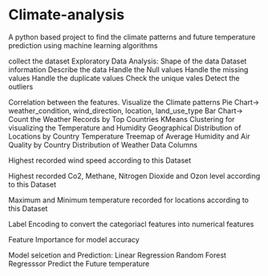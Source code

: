 # Climate-analysis
A python based project to find the climate patterns and future temperature prediction using machine learning algorithms

collect the dataset
Exploratory Data Analysis:
      Shape of the data
      Dataset information
      Describe the data
      Handle the Null values
      Handle the missing values
      Handle the duplicate values
      Check the unique vales
      Detect the outliers
      
Correlation between the features.
Visualize the Climate patterns
     Pie Chart-> weather_condition, wind_direction, location, land_use_type
     Bar Chart-> Count the Weather Records by Top Countries
     KMeans Clustering for visualizing the Temperature and Humidity
     Geographical Distribution of Locations by Country Temperature
     Treemap of Average Humidity and Air Quality by Country
     Distribution of Weather Data Columns
     
 Highest recorded wind speed according to this Dataset
 
 Highest recorded Co2, Methane, Nitrogen Dioxide and Ozon level according to this Dataset
 
 Maximum and Minimum temperature recorded for locations according to this Dataset
 
 Label Encoding to convert the categoriacl features into numerical features
 
 Feature Importance for model accuracy
 
 Model selcetion and Prediction:
     Linear Regression
     Random Forest Regresssor
     Predict the Future temperature
